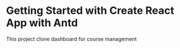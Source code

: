# Getting Started with Create React App with Antd
This project clone dashboard for course management 
